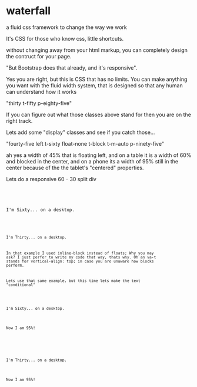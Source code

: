 waterfall
=========

a fluid css framework to change the way we work

It's CSS for those who know css, little shortcuts.

without changing away from your html markup, you can completely design the contruct for your page.

"But Bootstrap does that already, and it's responsive".

Yes you are right, but this is CSS that has no limits.
You can make anything you want with the fluid width system, that is designed so that any human can understand how it works

"thirty  t-fifty p-eighty-five"

If you can figure out what those classes above stand for then you are on the right track.

Lets add some "display" classes and see if you catch those...

"fourty-five left t-sixty float-none t-block t-m-auto p-ninety-five"

ah yes a width of 45% that is floating left, and on a table it is a width of 60% and blocked in the center, and on a phone its a width of 95% still in the center because of the the tablet's "centered" properties.

Lets do a responsive 60 - 30 split div

<code>
<div class="sixty inline-block va-t p-ninety-five p-block">
  <p>I'm Sixty... on a desktop.</p>
</div>
<code>

<div class="thirty inline-block va-t p-ninety-five p-block">I'm Thirty... on a desktop.</div>


In that example I used inline-block instead of floats; Why you may ask? I just perfer to write my code that way, thats why. Oh an va-t stands for vertical-align: top; in case you are unaware how blocks perform.

Lets use that same example, but this time lets make the text "conditional"

<div class="sixty inline-block va-t p-ninety-five p-block">
  <p class="p-none">I'm Sixty... on a desktop.</p>
  <p class="none p-block">Now I am 95%!</p>

</div>
<div class="thirty inline-block va-t p-ninety-five p-block">
    <p class="p-none">I'm Thirty... on a desktop.</p>
    <p class="none p-block">Now I am 95%!</p>
</div>
